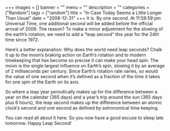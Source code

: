 +++
images = []
banner = ""
menu = ""
description = ""
categories = ["Random"]
tags = ["random"]
title = "In Case Today Seems a Little Longer Than Usual"
date = "2008-12-31"
+++
It is. By one second. At 11:59:59 pm Universal Time, one additional second will be added before the official arrival of 2009. The reason? To make a minor adjustment for the slowing of the earth’s rotation, we need to add a “leap second” this year for the 24th time since 1972.

Here’s a better explanation:
Why does the world need leap seconds? Chalk it up to the moon’s braking action on Earth’s rotation and to modern timekeeping that has become so precise it can make your head spin. 
The moon is the single largest influence on Earth’s spin, slowing it by an average of 2 milliseconds per century. Since Earth’s rotation rate varies, so would the value of one second when it’s defined as a fraction of the time it takes for one spin of the Earth on its axis.

So where a leap year periodically makes up for the difference between a year on the calendar (365 days) and a year’s trip around the sun (365 days plus 6 hours), the leap second makes up the difference between an atomic clock’s second and one second as defined by astronomical time keeping.

You can read all about it here. So you now have a good excuse to sleep late tomorrow. Happy Leap Second!
